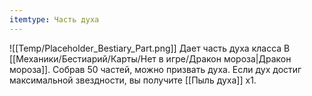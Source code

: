 ```yaml
---
itemtype: Часть духа
---
```

![[Temp/Placeholder_Bestiary_Part.png]]
Дает часть духа класса B [[Механики/Бестиарий/Карты/Нет в игре/Дракон мороза|Дракон мороза]]. Собрав 50 частей, можно призвать духа. Если дух достиг максимальной звездности, вы получите [[Пыль духа]] х1.
